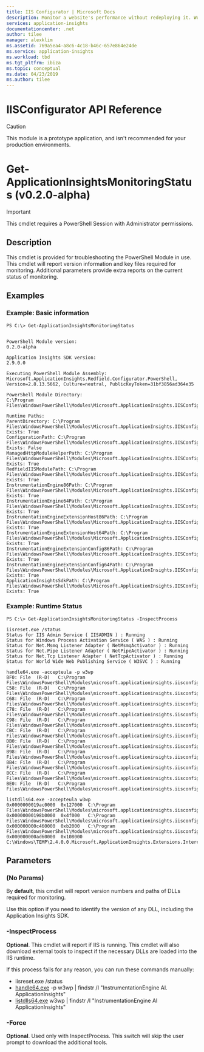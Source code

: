 ```yaml
---
title: IIS Configurator | Microsoft Docs
description: Monitor a website's performance without redeploying it. Works with ASP.NET web apps hosted on-premises, in VMs or on Azure.
services: application-insights
documentationcenter: .net
author: tilee
manager: alexklim
ms.assetid: 769a5ea4-a8c6-4c18-b46c-657e864e24de
ms.service: application-insights
ms.workload: tbd
ms.tgt_pltfrm: ibiza
ms.topic: conceptual
ms.date: 04/23/2019
ms.author: tilee
---
```

# IISConfigurator API Reference

> [!CAUTION] 
> This module is a prototype application, and isn't recommended for your production environments.

# Get-ApplicationInsightsMonitoringStatus (v0.2.0-alpha)

> [!IMPORTANT] 
> This cmdlet requires a PowerShell Session with Administrator permissions.

## Description

This cmdlet is provided for troubleshooting the PowerShell Module in use.
This cmdlet will report version information and key files required for monitoring.
Additional parameters provide extra reports on the current status of monitoring.


## Examples


### Example: Basic information
```
PS C:\> Get-ApplicationInsightsMonitoringStatus


PowerShell Module version:
0.2.0-alpha

Application Insights SDK version:
2.9.0.0

Executing PowerShell Module Assembly:
Microsoft.ApplicationInsights.Redfield.Configurator.PowerShell, Version=2.8.13.5662, Culture=neutral, PublicKeyToken=31bf3856ad364e35

PowerShell Module Directory:
C:\Program Files\WindowsPowerShell\Modules\Microsoft.ApplicationInsights.IISConfigurator\content\PowerShell

Runtime Paths:
ParentDirectory: C:\Program Files\WindowsPowerShell\Modules\Microsoft.ApplicationInsights.IISConfigurator\content Exists: True
ConfigurationPath: C:\Program Files\WindowsPowerShell\Modules\Microsoft.ApplicationInsights.IISConfigurator\content\applicationInsights.ikey.config Exists: False
ManagedHttpModuleHelperPath: C:\Program Files\WindowsPowerShell\Modules\Microsoft.ApplicationInsights.IISConfigurator\content\Runtime\Microsoft.AppInsights.IIS.ManagedHttpModuleHelper.dll Exists: True
RedfieldIISModulePath: C:\Program Files\WindowsPowerShell\Modules\Microsoft.ApplicationInsights.IISConfigurator\content\Runtime\Microsoft.ApplicationInsights.RedfieldIISModule.dll Exists: True
InstrumentationEngine86Path: C:\Program Files\WindowsPowerShell\Modules\Microsoft.ApplicationInsights.IISConfigurator\content\Instrumentation32\MicrosoftInstrumentationEngine_x86.dll Exists: True
InstrumentationEngine64Path: C:\Program Files\WindowsPowerShell\Modules\Microsoft.ApplicationInsights.IISConfigurator\content\Instrumentation64\MicrosoftInstrumentationEngine_x64.dll Exists: True
InstrumentationEngineExtensionHost86Path: C:\Program Files\WindowsPowerShell\Modules\Microsoft.ApplicationInsights.IISConfigurator\content\Instrumentation32\Microsoft.ApplicationInsights.ExtensionsHost_x86.dll Exists: True
InstrumentationEngineExtensionHost64Path: C:\Program Files\WindowsPowerShell\Modules\Microsoft.ApplicationInsights.IISConfigurator\content\Instrumentation64\Microsoft.ApplicationInsights.ExtensionsHost_x64.dll Exists: True
InstrumentationEngineExtensionConfig86Path: C:\Program Files\WindowsPowerShell\Modules\Microsoft.ApplicationInsights.IISConfigurator\content\Instrumentation32\Microsoft.InstrumentationEngine.Extensions.config Exists: True
InstrumentationEngineExtensionConfig64Path: C:\Program Files\WindowsPowerShell\Modules\Microsoft.ApplicationInsights.IISConfigurator\content\Instrumentation64\Microsoft.InstrumentationEngine.Extensions.config Exists: True
ApplicationInsightsSdkPath: C:\Program Files\WindowsPowerShell\Modules\Microsoft.ApplicationInsights.IISConfigurator\content\Runtime\Microsoft.ApplicationInsights.dll Exists: True
```

### Example: Runtime Status
```
PS C:\> Get-ApplicationInsightsMonitoringStatus -InspectProcess

iisreset.exe /status
Status for IIS Admin Service ( IISADMIN ) : Running
Status for Windows Process Activation Service ( WAS ) : Running
Status for Net.Msmq Listener Adapter ( NetMsmqActivator ) : Running
Status for Net.Pipe Listener Adapter ( NetPipeActivator ) : Running
Status for Net.Tcp Listener Adapter ( NetTcpActivator ) : Running
Status for World Wide Web Publishing Service ( W3SVC ) : Running

handle64.exe -accepteula -p w3wp
BF0: File  (R-D)   C:\Program Files\WindowsPowerShell\Modules\microsoft.applicationinsights.iisconfigurator\content\Runtime\Microsoft.AI.ServerTelemetryChannel.dll
C58: File  (R-D)   C:\Program Files\WindowsPowerShell\Modules\microsoft.applicationinsights.iisconfigurator\content\Runtime\Microsoft.AI.AzureAppServices.dll
C68: File  (R-D)   C:\Program Files\WindowsPowerShell\Modules\microsoft.applicationinsights.iisconfigurator\content\Runtime\Microsoft.AI.DependencyCollector.dll
C78: File  (R-D)   C:\Program Files\WindowsPowerShell\Modules\microsoft.applicationinsights.iisconfigurator\content\Runtime\Microsoft.AI.WindowsServer.dll
C98: File  (R-D)   C:\Program Files\WindowsPowerShell\Modules\microsoft.applicationinsights.iisconfigurator\content\Runtime\Microsoft.AI.Web.dll
CBC: File  (R-D)   C:\Program Files\WindowsPowerShell\Modules\microsoft.applicationinsights.iisconfigurator\content\Runtime\Microsoft.AI.PerfCounterCollector.dll
DB0: File  (R-D)   C:\Program Files\WindowsPowerShell\Modules\microsoft.applicationinsights.iisconfigurator\content\Runtime\Microsoft.AI.Agent.Intercept.dll
B98: File  (R-D)   C:\Program Files\WindowsPowerShell\Modules\microsoft.applicationinsights.iisconfigurator\content\Runtime\Microsoft.ApplicationInsights.RedfieldIISModule.dll
BB4: File  (R-D)   C:\Program Files\WindowsPowerShell\Modules\microsoft.applicationinsights.iisconfigurator\content\Runtime\Microsoft.ApplicationInsights.RedfieldIISModule.Contracts.dll
BCC: File  (R-D)   C:\Program Files\WindowsPowerShell\Modules\microsoft.applicationinsights.iisconfigurator\content\Runtime\Microsoft.ApplicationInsights.Redfield.Lightup.dll
BE0: File  (R-D)   C:\Program Files\WindowsPowerShell\Modules\microsoft.applicationinsights.iisconfigurator\content\Runtime\Microsoft.ApplicationInsights.dll

listdlls64.exe -accepteula w3wp
0x0000000019ac0000  0x127000  C:\Program Files\WindowsPowerShell\Modules\microsoft.applicationinsights.iisconfigurator\content\Instrumentation64\MicrosoftInstrumentationEngine_x64.dll
0x00000000198b0000  0x4f000   C:\Program Files\WindowsPowerShell\Modules\microsoft.applicationinsights.iisconfigurator\content\Instrumentation64\Microsoft.ApplicationInsights.ExtensionsHost_x64.dll
0x000000000c460000  0xb2000   C:\Program Files\WindowsPowerShell\Modules\microsoft.applicationinsights.iisconfigurator\content\Instrumentation64\Microsoft.ApplicationInsights.Extensions.Base_x64.dll
0x000000000ad60000  0x108000  C:\Windows\TEMP\2.4.0.0.Microsoft.ApplicationInsights.Extensions.Intercept_x64.dll
```

## Parameters 

### (No Params)

By **default**, this cmdlet will report version numbers and paths of DLLs required for monitoring.

Use this option if you need to identify the version of any DLL, including the Application Insights SDK.


### -InspectProcess

**Optional**. This cmdlet will report if IIS is running.
 This cmdlet will also download external tools to inspect if the necessary DLLs are loaded into the IIS runtime.


If this process fails for any reason, you can run these commands manually:
- iisreset.exe /status
- [handle64.exe](https://docs.microsoft.com/sysinternals/downloads/handle) -p w3wp | findstr /I "InstrumentationEngine AI. ApplicationInsights"
- [listdlls64.exe](https://docs.microsoft.com/sysinternals/downloads/listdlls) w3wp | findstr /I "InstrumentationEngine AI ApplicationInsights"


### -Force

**Optional**. Used only with InspectProcess. This switch will skip the user prompt to download the additional tools.


